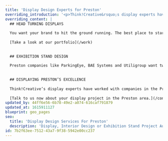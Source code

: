 ```yaml
---
title: 'Display Design Experts for Preston'
overriding_introduction: '<p>Think!Creative&rsquo;s display experts have worked closely with companies in the Preston area like BAE Systems Utiligroup, and ParkingEye to create display pieces that really show off the message they want to tell. For over a decade our studio has consistently created stand out display designs in whatever form our clients have wanted them to take.</p>'
overriding_content: |
  ## HEAD TURNING DISPLAYS
  
  You want your brand to hit the ground running. The best place to start rolling out your company message is where you are right now – your workspace. Think!Creative transforms office interiors and vehicle liveries in the Preston area, making use of wall wraps, banners and vinyls. Starting the branding from here really helps, because it immerses employees in the brand. So by the time you take your brand further, from pop up displays to Adshel campaigns, everyone’s on board.
  
  [Take a look at our portfolio](/work)
  
  
  ## EXHIBITION STAND DESIGN
  
  Preston companies like ParkingEye, BAE Systems and Utiligroup want two things from their exhibition displays: to stand out amongst the crowd and to make their brand easily recognisable. Think!Creative have been working closely with these and many more companies for over a decade to produce exhibition stands no delegate/customer/visitor can miss.
  
  
  ## DISPLAYING PRESTON’S EXCELLENCE
  
  Think!Creative’s display experts have worked with companies in the Preston area for over a decade. It is this experience that enables us to make your company’s display project as stress free as possible. Preston-based companies come back to us for the quality of our work, and because we hit budgets and deadline targets consistently.
  
  [Talk to us now about your display project in the Preston area.](/contact)
updated_by: 44ff6e56-6b78-49e2-a074-616caf791879
updated_at: 1615911127
blueprint: geo_pages
seo:
  title: 'Display Design Services For Preston'
  description: 'Display, Interior Design or Exhibition Stand Project Authority For The Preston Area? Call Think!Creative''s Display Design Experts on 01253 297900.'
id: 7b2f63ee-7512-43a7-9f38-5942e00cc237
---
```


